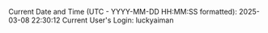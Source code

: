 Current Date and Time (UTC - YYYY-MM-DD HH:MM:SS formatted): 2025-03-08 22:30:12
Current User's Login: luckyaiman
